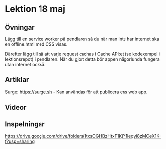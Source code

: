 # Lektion 18 maj

## Övningar

Lägg till en service worker på pendlaren så du när man inte har internet ska en offline.html med CSS visas. 

Därefter lägg till så att varje request cachas i Cache API:et (se kodexempel i lektionsrepot) i pendlaren. När du gjort detta bör appen någorlunda fungera utan internet också.

## Artiklar

Surge: https://surge.sh - Kan användas för att publicera ens web app.

## Videor

## Inspelningar

https://drive.google.com/drive/folders/1txsOGHBzHtxF1KjY1leqyi8zMCeX1K-f?usp=sharing